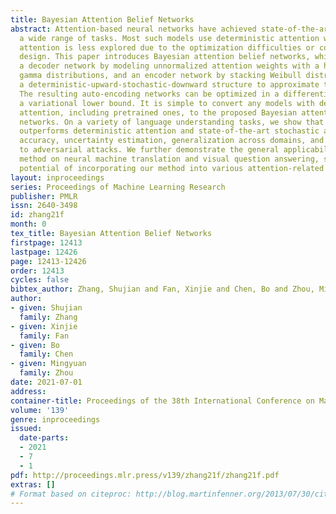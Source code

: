 ```yaml
---
title: Bayesian Attention Belief Networks
abstract: Attention-based neural networks have achieved state-of-the-art results on
  a wide range of tasks. Most such models use deterministic attention while stochastic
  attention is less explored due to the optimization difficulties or complicated model
  design. This paper introduces Bayesian attention belief networks, which construct
  a decoder network by modeling unnormalized attention weights with a hierarchy of
  gamma distributions, and an encoder network by stacking Weibull distributions with
  a deterministic-upward-stochastic-downward structure to approximate the posterior.
  The resulting auto-encoding networks can be optimized in a differentiable way with
  a variational lower bound. It is simple to convert any models with deterministic
  attention, including pretrained ones, to the proposed Bayesian attention belief
  networks. On a variety of language understanding tasks, we show that our method
  outperforms deterministic attention and state-of-the-art stochastic attention in
  accuracy, uncertainty estimation, generalization across domains, and robustness
  to adversarial attacks. We further demonstrate the general applicability of our
  method on neural machine translation and visual question answering, showing great
  potential of incorporating our method into various attention-related tasks.
layout: inproceedings
series: Proceedings of Machine Learning Research
publisher: PMLR
issn: 2640-3498
id: zhang21f
month: 0
tex_title: Bayesian Attention Belief Networks
firstpage: 12413
lastpage: 12426
page: 12413-12426
order: 12413
cycles: false
bibtex_author: Zhang, Shujian and Fan, Xinjie and Chen, Bo and Zhou, Mingyuan
author:
- given: Shujian
  family: Zhang
- given: Xinjie
  family: Fan
- given: Bo
  family: Chen
- given: Mingyuan
  family: Zhou
date: 2021-07-01
address:
container-title: Proceedings of the 38th International Conference on Machine Learning
volume: '139'
genre: inproceedings
issued:
  date-parts:
  - 2021
  - 7
  - 1
pdf: http://proceedings.mlr.press/v139/zhang21f/zhang21f.pdf
extras: []
# Format based on citeproc: http://blog.martinfenner.org/2013/07/30/citeproc-yaml-for-bibliographies/
---
```

